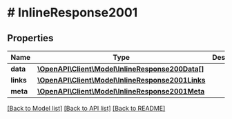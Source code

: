 # # InlineResponse2001

## Properties

Name | Type | Description | Notes
------------ | ------------- | ------------- | -------------
**data** | [**\OpenAPI\Client\Model\InlineResponse200Data[]**](InlineResponse200Data.md) |  | [optional]
**links** | [**\OpenAPI\Client\Model\InlineResponse2001Links**](InlineResponse2001Links.md) |  | [optional]
**meta** | [**\OpenAPI\Client\Model\InlineResponse2001Meta**](InlineResponse2001Meta.md) |  | [optional]

[[Back to Model list]](../../README.md#models) [[Back to API list]](../../README.md#endpoints) [[Back to README]](../../README.md)
